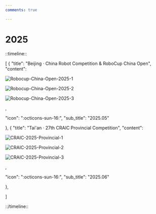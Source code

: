 ```yaml
---
comments: true

---
```


# 2025

::timeline::

[
    {
        "title": "Beijing · China Robot Competition & RoboCup China Open",
        "content": 

![Robocup-China-Open-2025-1](https://cdn.jsdelivr.net/gh/SDNURoboticsAILab/ImageBed@master/photos_cl/Robocup-China-Open-2025-1.jpg)

![Robocup-China-Open-2025-2](https://cdn.jsdelivr.net/gh/SDNURoboticsAILab/ImageBed@master/photos_cl/Robocup-China-Open-2025-2.jpg)

![Robocup-China-Open-2025-3](https://cdn.jsdelivr.net/gh/SDNURoboticsAILab/ImageBed@master/photos_cl/Robocup-China-Open-2025-3.jpg)

,

"icon": ":octicons-sun-16:",
"sub_title": "2025.05"

},
{
	"title": "Tai'an · 27th CRAIC Provincial Competition",
	"content":

![CRAIC-2025-Provincial-1](https://cdn.jsdelivr.net/gh/SDNURoboticsAILab/ImageBed@master/photos_cl/CRAIC-2025-Provincial-1.jpg)

![CRAIC-2025-Provincial-2](https://cdn.jsdelivr.net/gh/SDNURoboticsAILab/ImageBed@master/photos_cl/CRAIC-2025-Provincial-2.jpg)

![CRAIC-2025-Provincial-3](https://cdn.jsdelivr.net/gh/SDNURoboticsAILab/ImageBed@master/photos_cl/CRAIC-2025-Provincial-3.jpg)

,

"icon": ":octicons-sun-16:",
"sub_title": "2025.06"

},

]

::/timeline::